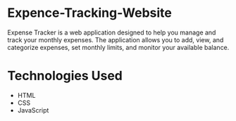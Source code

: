 # Expence-Tracking-Website

Expense Tracker is a web application designed to help you manage and track your monthly expenses. The application allows you to add, view, and categorize expenses, set monthly limits, and monitor your available balance.

# Technologies Used

- HTML
- CSS
- JavaScript
